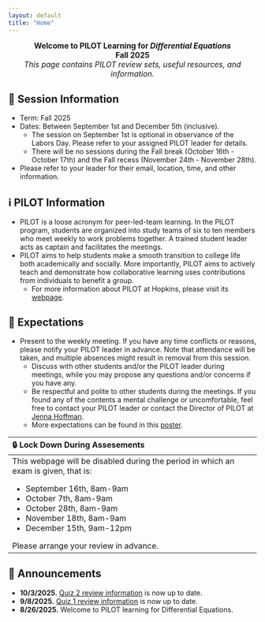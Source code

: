 ```yaml
---
layout: default
title: "Home"
---
```


<div style="text-align: center; font-size: 110%;">
  <b>Welcome to PILOT Learning for <i>Differential Equations</i></b><br>
  <b>Fall 2025</b><br>
  <i>This page contains PILOT review sets, useful resources, and information.</i>
</div>

## 🏫 Session Information

- Term: Fall 2025
- Dates: Between September 1st and December 5th (inclusive). 
    - The session on September 1st is optional in observance of the Labors Day. Please refer to your assigned PILOT leader for details.
    - There will be no sessions during the Fall break (October 16th - October 17th) and the Fall recess (November 24th - November 28th).
- Please refer to your leader for their email, location, time, and other information.

## ℹ️ PILOT Information

- PILOT is a loose acronym for peer-led-team learning. In the PILOT program, students are organized into study teams of six to ten members who meet weekly to work problems together. A trained student leader acts as captain and facilitates the meetings.
- PILOT aims to help students make a smooth transition to college life both academically and socially. More importantly, PILOT aims to actively teach and demonstrate how collaborative learning uses contributions from individuals to benefit a group.
  - For more information about PILOT at Hopkins, please visit its [webpage](https://academicsupport.jhu.edu/pilot/).

## 💬 Expectations

- Present to the weekly meeting. If you have any time conflicts or reasons, please notify your PILOT leader in advance. Note that attendance will be taken, and multiple absences might result in removal from this session.
  - Discuss with other students and/or the PILOT leader during meetings, while you may propose any questions and/or concerns if you have any.
  - Be respectful and polite to other students during the meetings. If you found any of the contents a mental challenge or uncomfortable, feel free to contact your PILOT leader or contact the Director of PILOT at [Jenna Hoffman](mailto:jhoffm71@jhu.edu).
  - More expectations can be found in this [poster](https://www.canva.com/design/DAFrnaGeRfw/LdtGRDW6jg3eoSDfowU-MQ/view?utm_content=DAFrnaGeRfw&utm_campaign=designshare&utm_medium=link&utm_source=publishsharelink).

<table>
  <thead>
    <tr>
      <th style="text-align: left">🔒 Lock Down During Assesements</th>
    </tr>
  </thead>
  <tbody>
    <tr>
      <td style="text-align: left">This webpage will be disabled during the period in which an exam is given, that is:<ul><li>September 16th, 8am-9am</li><li>October 7th, 8am-9am</li><li>October 28th, 8am-9am</li><li>November 18th, 8am-9am</li><li>December 15th, 9am-12pm</li></ul>
      Please arrange your review in advance.</td>
    </tr>
  </tbody>
</table>

## 📢 Announcements

- **10/3/2025.** [Quiz 2 review information](https://jhu-ode-pilot.github.io/FA25/psets.html#quiz2) is now up to date.
- **9/8/2025.** [Quiz 1 review information](https://jhu-ode-pilot.github.io/FA25/psets.html#quiz1) is now up to date.
- **8/26/2025.** Welcome to PILOT learning for Differential Equations.

